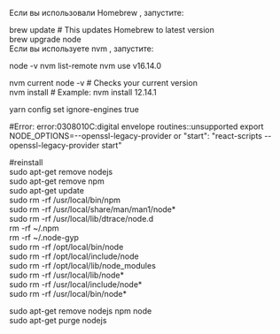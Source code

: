 Если вы использовали Homebrew , запустите:  

brew update  # This updates Homebrew to latest version  
brew upgrade node  
Если вы используете nvm , запустите:  

node -v
nvm list-remote
nvm use v16.14.0

nvm current node -v  # Checks your current version  
nvm install <version>  # Example: nvm install 12.14.1  

yarn config set ignore-engines true  

#Error: error:0308010C:digital envelope routines::unsupported
export NODE_OPTIONS=--openssl-legacy-provider
or
"start": "react-scripts --openssl-legacy-provider start"

#reinstall  
sudo apt-get remove nodejs  
sudo apt-get remove npm  
sudo apt-get update  
sudo rm -rf /usr/local/bin/npm  
sudo rm -rf /usr/local/share/man/man1/node*  
sudo rm -rf /usr/local/lib/dtrace/node.d  
rm -rf ~/.npm  
rm -rf ~/.node-gyp  
sudo rm -rf /opt/local/bin/node  
sudo rm -rf /opt/local/include/node  
sudo rm -rf /opt/local/lib/node_modules  
sudo rm -rf /usr/local/lib/node*  
sudo rm -rf /usr/local/include/node*  
sudo rm -rf /usr/local/bin/node*  

sudo apt-get remove nodejs npm node  
sudo apt-get purge nodejs  
